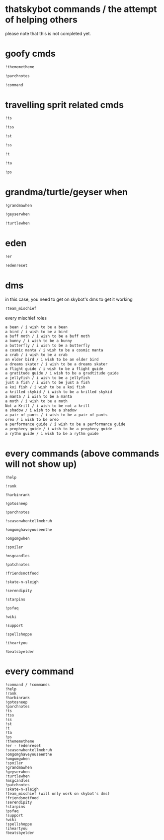 # thatskybot commands / the attempt of helping others
please note that this is not completed yet.
# goofy cmds
```bash
!thememetheme
```
```bash
!parchnotes
```
```bash
!command
```
# travelling sprit related cmds

```bash
!ts
```
```bash
!tss
```
```bash
!st
```
```bash
!ss
```
```bash
!t
```
```bash
!ta
```
```bash
!ps
```
# grandma/turtle/geyser when
```bash
!grandmawhen
```
```bash
!geyserwhen
```
```bash
!turtlewhen
```
# eden 
```bash
!er
``` 
```bash
!edenreset
```
# dms
in this case, you need to get on skybot's dms to get it working
```bash
!team_mischief
```
every mischief roles 
```bash
a bean / i wish to be a bean
a bird / i wish to be a bird
a buff moth / i wish to be a buff moth
a bunny / i wish to be a bunny
a butterfly / i wish to be a butterfly
a cosmic manta / i wish to be a cosmic manta
a crab / i wish to be a crab 
an elder bird / i wish to be an elder bird 
a dreams skater / i wish to be a dreams skater
a flight guide / i wish to be a flight guide
a gratitude guide / i wish to be a gradtitude guide
a jellyfish / i wish to be a jellyfish
just a fish / i wish to be just a fish
a koi fish / i wish to be a koi fish
a krilled skykid / i wish to be a krilled skykid
a manta / i wish to be a manta
a moth / i wish to be a moth
Not a Krill / i wish to be not a krill
a shadow / i wish to be a shadow
a pair of pants / i wish to be a pair of pants
oreo / i wish to be oreo
a performance guide / i wish to be a performance guide
a prophecy guide / i wish to be a prophecy guide
a rythm guide / i wish to be a rythm guide
```
# every commands (above commands will not show up)

```
!help
```
```
!rank
```
```
!harbinrank
```
```
!gotosneep
```
```
!parchnotes
```
```
!seasonwhentellmebruh
```
```
!omgomghaveyouseenthe
```
```
!omgomgwhen
```
```
!spoiler
```
```
!msgcandles
```
```
!patchnotes
```
```
!friendsnotfood
```
```
!skate-n-sleigh
```
```
!serendipity
```
```
!starpins
```
```
!psfaq
```
```
!wiki
```
```
!support
```
```
!spellshoppe
```
```
!iheartyou
```
```
!beatsbyelder
```
# every command
```
!command / !commands
!help
!rank
!harbinrank
!gotosneep
!parchnotes
!ts
!tss
!ss
!st
!t 
!ta
!ps
!thememetheme
!er - !edenreset
!seasonwhentellmebruh
!omgomghaveyouseenthe
!omgomgwhen
!spoiler
!grandmawhen
!geyserwhen
!turtlewhen
!msgcandles
!patchnotes
!skate-n-sleigh
!team_mischief (will only work on skybot's dms)
!friendsnotfood
!serendipity
!starpins
!psfaq
!support
!wiki
!spellshoppe
!iheartyou
!beatsbyelder
```
